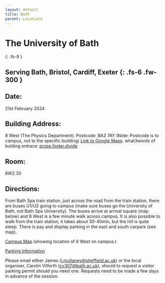 ```yaml
---
layout: default
title: Bath
parent: Locations
---
```


# The University of Bath
{: .fs-9 }

Serving Bath, Bristol, Cardiff, Exeter
{: .fs-6 .fw-300 }
---

## Date:
21st February 2024

## Building Address:
8 West (The Physics Department). Postcode: BA2 7AY (Note: Postcode is to campus, not to the specific building)  [Link to Google Maps](https://maps.app.goo.gl/JbFK795hdW2RQYJa7). what3words of bulding entrace: [props.foster.divide](https://what3words.com/props.foster.divide)

## Room:
8W2.30

## Directions:
From Bath Spa train station, just across the road from the train station, there are buses U1/U2 going to campus (make sure buses go the University of Bath, *not* Bath Spa University). The buses arrive at arrival square (map below) and 8 West is a few minute walk across campus. It is also possible to walk from the train station, it takes about 30-40min, but the hill is quite steep. There is pay and display parking in the east and south carpark (see map).

[Campus Map](https://www.bath.ac.uk/publications/claverton-down-campus-map/attachments/university-campus-map.pdf) (showing location of 8 West on campus.)

[Parking Information](https://www.bath.ac.uk/corporate-information/visitor-car-parking-on-our-claverton-down-campus/)

Please email either James (j.mullaney@sheffield.ac.uk) or the local organiser, Carolin Vilforth (cv307@bath.ac.uk), should to request a visitor parking permit should you need one. Requests need to be made a few days in advance of the session.